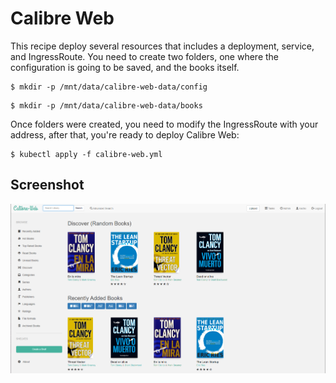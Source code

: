 # Calibre Web

This recipe deploy several resources that includes a deployment, service, and IngressRoute. You need to create two folders, one where the configuration is going to be saved, and the books itself.

```
$ mkdir -p /mnt/data/calibre-web-data/config
```
```
$ mkdir -p /mnt/data/calibre-web-data/books
```

Once folders were created, you need to modify the IngressRoute with your address, after that, you're ready to deploy Calibre Web:

```
$ kubectl apply -f calibre-web.yml
```

## Screenshot

![calibre-web](screenshot.png)

